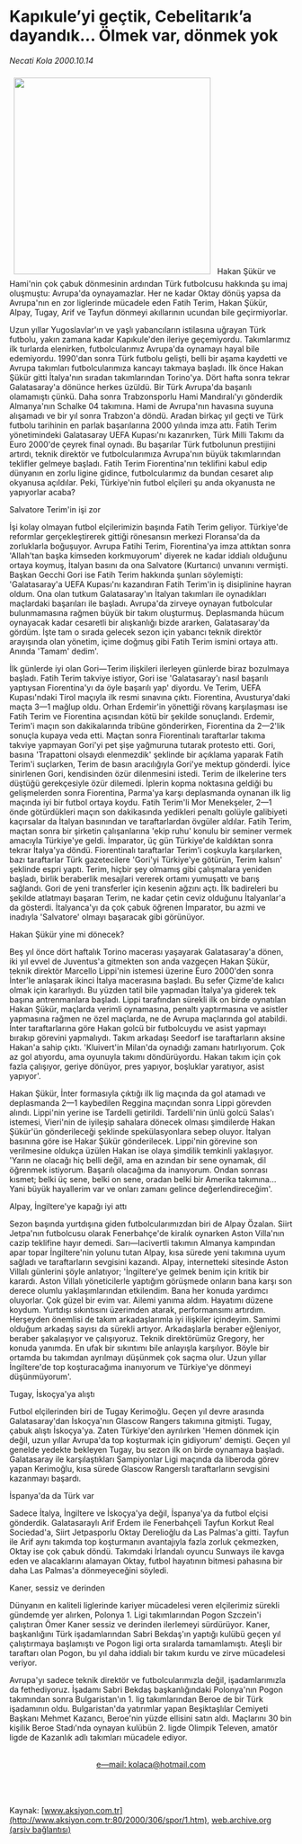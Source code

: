 # Kapıkule’yi geçtik, Cebelitarık’a dayandık... Ölmek var, dönmek yok

*Necati Kola 2000.10.14*

<div>
 <p class="spot">
  <img border="0" height="350" hspace="8" src="/web/20020329150716im_/http://www.aksiyon.com.tr/2000/306/resimler/HAKANSUKUR.jpg" vspace="8"/>
  Hakan Şükür ve Hami'nin çok çabuk dönmesinin ardından Türk futbolcusu hakkında şu imaj oluşmuştu: Avrupa'da oynayamazlar. Her ne kadar Oktay dönüş yapsa da Avrupa'nın en zor liglerinde mücadele eden Fatih Terim, Hakan Şükür, Alpay, Tugay, Arif ve Tayfun dönmeyi akıllarının ucundan bile geçirmiyorlar.
 </p>
 <p class="metin">
  Uzun yıllar Yugoslavlar'ın ve yaşlı yabancıların istilasına uğrayan Türk futbolu, yakın zamana kadar Kapıkule'den ileriye geçemiyordu. Takımlarımız ilk turlarda elenirken, futbolcularımız Avrupa'da oynamayı hayal bile edemiyordu. 1990'dan sonra Türk futbolu gelişti, belli bir aşama kaydetti ve Avrupa takımları futbolcularımıza kancayı takmaya başladı. İlk önce Hakan Şükür gitti İtalya'nın sıradan takımlarından Torino'ya. Dört hafta sonra tekrar Galatasaray'a dönünce herkes üzüldü. Bir Türk Avrupa'da başarılı olamamıştı çünkü. Daha sonra Trabzonsporlu Hami Mandıralı'yı gönderdik Almanya'nın Schalke 04 takımına. Hami de Avrupa'nın havasına suyuna alışamadı ve bir yıl sonra Trabzon'a döndü. Aradan birkaç yıl geçti ve Türk futbolu tarihinin en parlak başarılarına 2000 yılında imza attı. Fatih Terim yönetimindeki Galatasaray UEFA Kupası'nı kazanırken, Türk Milli Takımı da Euro 2000'de çeyrek final oynadı. Bu başarılar Türk futbolunun prestijini artırdı, teknik direktör ve futbolcularımıza Avrupa'nın büyük takımlarından teklifler gelmeye başladı. Fatih Terim Fiorentina'nın teklifini kabul edip dünyanın en zorlu ligine gidince, futbolcularımız da bundan cesaret alıp okyanusa açıldılar. Peki, Türkiye'nin futbol elçileri şu anda okyanusta ne yapıyorlar acaba?
 </p>
 <p class="metin">
  Salvatore Terim'in işi zor
 </p>
 <p class="metin">
  İşi kolay olmayan futbol elçilerimizin başında Fatih Terim geliyor. Türkiye'de reformlar gerçekleştirerek gittiği rönesansın merkezi Floransa'da da zorluklarla boğuşuyor. Avrupa Fatihi Terim, Fiorentina'ya imza attıktan sonra 'Allah'tan başka kimseden korkmuyorum' diyerek ne kadar iddialı olduğunu ortaya koymuş, İtalyan basını da ona Salvatore (Kurtarıcı) unvanını vermişti. Başkan Gecchi Gori ise Fatih Terim hakkında şunları söylemişti: 'Galatasaray'a UEFA Kupası'nı kazandıran Fatih Terim'in iş disiplinine hayran oldum. Ona olan tutkum Galatasaray'ın İtalyan takımları ile oynadıkları maçlardaki başarıları ile başladı. Avrupa'da zirveye oynayan futbolcular bulunmamasına rağmen büyük bir takım oluşturmuş. Deplasmanda hücum oynayacak kadar cesaretli bir alışkanlığı bizde ararken, Galatasaray'da gördüm. İşte tam o sırada gelecek sezon için yabancı teknik direktör arayışında olan yönetim, içime doğmuş gibi Fatih Terim ismini ortaya attı. Anında 'Tamam' dedim'.
 </p>
 <p class="metin">
  İlk günlerde iyi olan Gori—Terim ilişkileri ilerleyen günlerde biraz bozulmaya başladı. Fatih Terim takviye istiyor, Gori ise 'Galatasaray'ı nasıl başarılı yaptıysan Fiorentina'yı da öyle başarılı yap' diyordu. Ve Terim, UEFA Kupası'ndaki Tirol maçıyla ilk resmi sınavına çıktı. Fiorentina, Avusturya'daki maçta 3—1 mağlup oldu. Orhan Erdemir'in yönettiği rövanş karşılaşması ise Fatih Terim ve Fiorentina açısından kötü bir şekilde sonuçlandı. Erdemir, Terim'i maçın son dakikalarında tribüne gönderirken, Fiorentina da 2—2'lik sonuçla kupaya veda etti. Maçtan sonra Fiorentinalı taraftarlar takıma takviye yapmayan Gori'yi pet şişe yağmuruna tutarak protesto etti. Gori, basına 'Trapattoni olsaydı elenmezdik' şeklinde bir açıklama yaparak Fatih Terim'i suçlarken, Terim de basın aracılığıyla Gori'ye mektup gönderdi. İyice sinirlenen Gori, kendisinden özür dilenmesini istedi. Terim de ilkelerine ters düştüğü gerekçesiyle özür dilemedi. İplerin kopma noktasına geldiği bu gelişmelerden sonra Fiorentina, Parma'ya karşı deplasmanda oynanan ilk lig maçında iyi bir futbol ortaya koydu. Fatih Terim'li Mor Menekşeler, 2—1 önde götürdükleri maçın son dakikasında yedikleri penaltı golüyle galibiyeti kaçırsalar da İtalyan basınından ve taraftarlardan övgüler aldılar. Fatih Terim, maçtan sonra bir şirketin çalışanlarına 'ekip ruhu' konulu bir seminer vermek amacıyla Türkiye'ye geldi. İmparator, üç gün Türkiye'de kaldıktan sonra tekrar İtalya'ya döndü. Fiorentinalı taraftarlar Terim'i coşkuyla karşılarken, bazı taraftarlar Türk gazetecilere 'Gori'yi Türkiye'ye götürün, Terim kalsın' şeklinde espri yaptı. Terim, hiçbir şey olmamış gibi çalışmalara yeniden başladı, birlik beraberlik mesajlari vererek ortamı yumuşattı ve barış sağlandı. Gori de yeni transferler için kesenin ağzını açtı. İlk badireleri bu şekilde atlatmayı başaran Terim, ne kadar çetin ceviz olduğunu İtalyanlar'a da gösterdi. İtalyanca'yı da çok çabuk öğrenen İmparator, bu azmi ve inadıyla 'Salvatore' olmayı başaracak gibi görünüyor.
 </p>
 <p class="metin">
  Hakan Şükür yine mi dönecek?
 </p>
 <p class="metin">
  Beş yıl önce dört haftalık Torino macerası yaşayarak Galatasaray'a dönen, iki yıl evvel de Juventus'a gitmekten son anda vazgeçen Hakan Şükür, teknik direktör Marcello Lippi'nin istemesi üzerine Euro 2000'den sonra İnter'le anlaşarak ikinci İtalya macerasına başladı. Bu sefer Çizme'de kalıcı olmak için kararlıydı. Bu yüzden tatil bile yapmadan İtalya'ya giderek tek başına antrenmanlara başladı. Lippi tarafından sürekli ilk on birde oynatılan Hakan Şükür, maçlarda verimli oynamasına, penaltı yaptırmasına ve asistler yapmasına rağmen ne özel maçlarda, ne de Avrupa maçlarında gol atabildi. İnter taraftarlarına göre Hakan golcü bir futbolcuydu ve asist yapmayı bırakıp görevini yapmalıydı. Takım arkadaşı Seedorf ise taraftarların aksine Hakan'a sahip çıktı. 'Kluivert'in Milan'da oynadığı zamanı hatırlıyorum. Çok az gol atıyordu, ama oyunuyla takımı döndürüyordu. Hakan takım için çok fazla çalışıyor, geriye dönüyor, pres yapıyor, boşluklar yaratıyor, asist yapıyor'.
 </p>
 <p class="metin">
  Hakan Şükür, İnter formasıyla çıktığı ilk lig maçında da gol atamadı ve deplasmanda 2—1 kaybedilen Reggina maçından sonra Lippi görevden alındı. Lippi'nin yerine ise Tardelli getirildi. Tardelli'nin ünlü golcü Salas'ı istemesi, Vieri'nin de iyileşip sahalara dönecek olması şimdilerde Hakan Şükür'ün gönderileceği şeklinde spekülasyonlara sebep oluyor. İtalyan basınına göre ise Hakar Şükür gönderilecek. Lippi'nin görevine son verilmesine oldukça üzülen Hakan ise olaya şimdilik temkinli yaklaşıyor. 'Yarın ne olacağı hiç belli değil, ama en azından bir sene oynamak, dil öğrenmek istiyorum. Başarılı olacağıma da inanıyorum. Ondan sonrası kısmet; belki üç sene, belki on sene, oradan belki bir Amerika takımına... Yani büyük hayallerim var ve onları zamanı gelince değerlendireceğim'.
 </p>
 <p class="metin">
  Alpay, İngiltere'ye kapağı iyi attı
 </p>
 <p class="metin">
  Sezon başında yurtdışına giden futbolcularımızdan biri de Alpay Özalan. Siirt Jetpa'nın futbolcusu olarak Fenerbahçe'de kiralık oynarken Aston Villa'nın cazip teklifine hayır demedi. Sarı—lacivertli takımın Almanya kampından apar topar İngiltere'nin yolunu tutan Alpay, kısa sürede yeni takımına uyum sağladı ve taraftarların sevgisini kazandı. Alpay, internetteki sitesinde Aston Villalı günlerini şöyle anlatıyor; 'İngiltere'ye gelmek benim için kritik bir karardı. Aston Villalı yöneticilerle yaptığım görüşmede onların bana karşı son derece olumlu yaklaşımlarından etkilendim. Bana her konuda yardımcı oluyorlar. Çok güzel bir evim var. Ailemi yanıma aldım. Hayatımı düzene koydum. Yurtdışı sıkıntısını üzerimden atarak, performansımı artırdım. Herşeyden önemlisi de takım arkadaşlarımla iyi ilişkiler içindeyim. Samimi olduğum arkadaş sayısı da sürekli artıyor. Arkadaşlarla beraber eğleniyor, beraber şakalaşıyor ve çalışıyoruz. Teknik direktörümüz Gregory, her konuda yanımda. En ufak bir sıkıntımı bile anlayışla karşılıyor. Böyle bir ortamda bu takımdan ayrılmayı düşünmek çok saçma olur. Uzun yıllar İngiltere'de top koşturacağıma inanıyorum ve Türkiye'ye dönmeyi düşünmüyorum'.
 </p>
 <p class="metin">
  Tugay, İskoçya'ya alıştı
 </p>
 <p class="metin">
  Futbol elçilerinden biri de Tugay Kerimoğlu. Geçen yıl devre arasında Galatasaray'dan İskoçya'nın Glascow Rangers takımına gitmişti. Tugay, çabuk alıştı İskoçya'ya. Zaten Türkiye'den ayrılırken 'Hemen dönmek için değil, uzun yıllar Avrupa'da top koşturmak için gidiyorum' demişti. Geçen yıl genelde yedekte bekleyen Tugay, bu sezon ilk on birde oynamaya başladı. Galatasaray ile karşılaştıkları Şampiyonlar Ligi maçında da liberoda görev yapan Kerimoğlu, kısa sürede Glascow Rangerslı taraftarların sevgisini kazanmayı başardı.
 </p>
 <p class="metin">
  İspanya'da da Türk var
 </p>
 <p class="metin">
  Sadece İtalya, İngiltere ve İskoçya'ya değil, İspanya'ya da futbol elçisi gönderdik. Galatasaraylı Arif Erdem ile Fenerbahçeli Tayfun Korkut Real Sociedad'a, Siirt Jetpasporlu Oktay Derelioğlu da Las Palmas'a gitti. Tayfun ile Arif aynı takımda top koşturmanın avantajıyla fazla zorluk çekmezken, Oktay ise çok çabuk döndü. Takımdaki İrlandalı oyuncu Sunways ile kavga eden ve alacaklarını alamayan Oktay, futbol hayatının bitmesi pahasına bir daha Las Palmas'a dönmeyeceğini söyledi.
 </p>
 <p class="metin">
  Kaner, sessiz ve derinden
 </p>
 <p class="metin">
  Dünyanın en kaliteli liglerinde kariyer mücadelesi veren elçilerimiz sürekli gündemde yer alırken, Polonya 1. Ligi takımlarından Pogon Szczein'i çalıştıran Ömer Kaner sessiz ve derinden ilerlemeyi sürdürüyor. Kaner, başkanlığını Türk işadamlarından Sabri Bekdaş'ın yaptığı kulübü geçen yıl çalıştırmaya başlamıştı ve Pogon ligi orta sıralarda tamamlamıştı. Ateşli bir taraftarı olan Pogon, bu yıl daha iddialı bir takım kurdu ve zirve mücadelesi veriyor.
 </p>
 <p class="metin">
  Avrupa'yı sadece teknik direktör ve futbolcularımızla değil, işadamlarımızla da fethediyoruz. İşadamı Sabri Bekdaş başkanlığındaki Polonya'nın Pogon takımından sonra Bulgaristan'ın 1. lig takımlarından Beroe de bir Türk işadamının oldu. Bulgaristan'da yatırımlar yapan Beşiktaşlılar Cemiyeti Başkanı Mehmet Kazancı, Beroe'nin yüzde ellisini satın aldı. Maçlarını 30 bin kişilik Beroe Stadı'nda oynayan kulübün 2. ligde Olimpik Televen, amatör ligde de Kazanlık adlı takımları mücadele ediyor.
 </p>
 <br/>
 <center>
  <a class="anaorta" href="http://web.archive.org/web/20020329150716/mailto:e—mail: kolaca@hotmail.com">
   e—mail: kolaca@hotmail.com
  </a>
 </center>
 <br/>
 <br/>
 <br/>
</div>

Kaynak: [www.aksiyon.com.tr](http://www.aksiyon.com.tr:80/2000/306/spor/1.htm), [web.archive.org (arşiv bağlantısı)](http://web.archive.org/web/20020329150716/http://www.aksiyon.com.tr:80/2000/306/spor/1.htm)
